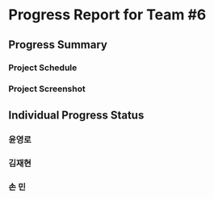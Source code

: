 # Progress Report for Team #6
## Progress Summary 
### Project Schedule
### Project Screenshot
## Individual Progress Status
### 윤영로
### 김재현
### 손 민